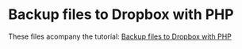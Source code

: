 Backup files to Dropbox with PHP
=========

These files acompany the tutorial: [Backup files to Dropbox with PHP](https://daveismyname.com/backup-to-dropbox-with-php-bp)
